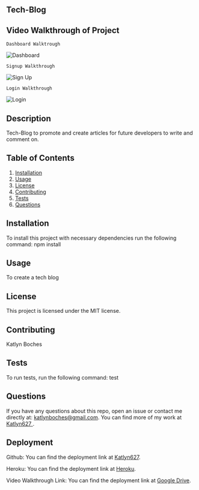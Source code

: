     
## **Tech-Blog**

## **Video Walkthrough of Project**

``` 
Dashboard Walktrough
```
![Dashboard](https://user-images.githubusercontent.com/86095070/149473161-56b1b039-d6ea-472b-87b6-e5dc71fd0ed2.gif)

```
Signup Walkthrough
```
![Sign Up](https://user-images.githubusercontent.com/86095070/149474268-d6d26f5a-de70-4470-b1a4-c3336e7b18bc.gif)

```
Login Walkthrough
```
![Login](https://user-images.githubusercontent.com/86095070/149474288-d555521d-a3fb-44a6-8cfe-93dc97804cd0.gif)


## **Description**
Tech-Blog to promote and create articles for future developers to write and comment on.

## **Table of Contents**
1. [Installation](#installation)
2. [Usage](#usage)
3. [License](#license)
4. [Contributing](#contributing)
5. [Tests](#tests)
6. [Questions](#questions)

## **Installation**
To install this project with necessary dependencies run the following command:
npm install

## **Usage**
 To create a tech blog

## **License** 
This project is licensed under the MIT license.

## **Contributing**
 Katlyn Boches

## **Tests**
To run tests, run the following command:
test

## **Questions**
If you have any questions about this repo, open an issue or contact me directly at: [katlynboches@gmail.com](mailto:katlynboches@gmail.com). You can find more of my work at [Katlyn627	](https://www.github.com/Katlyn627	).

## **Deployment** 

Github: You can find the deployment link at [Katlyn627](https://github.com/Katlyn627/Tech-Blog-Final-Draft).

Heroku: You can find the deployment link at [Heroku](https://katlyns-tech-blog.herokuapp.com/).

Video Walkthrough Link: You can find the deployment link at [Google Drive](https://drive.google.com/drive/folders/1YTcT_uTibPsxeVpMMvD1d5jCKTsFytb3?usp=sharing).